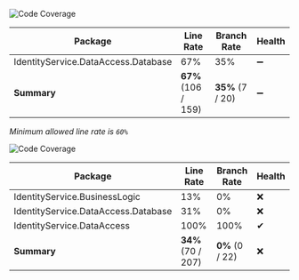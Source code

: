 ![Code Coverage](https://img.shields.io/badge/Code%20Coverage-67%25-yellow?style=flat)

Package | Line Rate | Branch Rate | Health
-------- | --------- | ----------- | ------
IdentityService.DataAccess.Database | 67% | 35% | ➖
**Summary** | **67%** (106 / 159) | **35%** (7 / 20) | ➖

_Minimum allowed line rate is `60%`_



![Code Coverage](https://img.shields.io/badge/Code%20Coverage-34%25-critical?style=flat)

Package | Line Rate | Branch Rate | Health
-------- | --------- | ----------- | ------
IdentityService.BusinessLogic | 13% | 0% | ❌
IdentityService.DataAccess.Database | 31% | 0% | ❌
IdentityService.DataAccess | 100% | 100% | ✔
**Summary** | **34%** (70 / 207) | **0%** (0 / 22) | ❌
